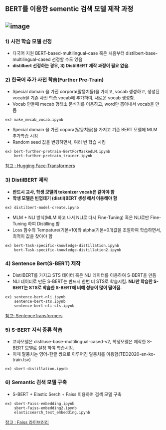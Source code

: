 ## BERT를 이용한 sementic 검색 모델 제작 과정 

## ![image](https://user-images.githubusercontent.com/93692701/162662467-3c579d60-5dc3-4670-a649-71b1bc11edc3.png)



### 1) 사전 학습 모델 선정
- 다국어 지원 BERT-based-multilingual-case 혹은 처음부터 distilbert-base-multilingual-cased 선정할 수도 있음
- **distilbert 선정하는 경우, 3) DistilBERT 제작 과정이 필요 없음.**

### 2) 한국어 추가 사전 학습(Further Pre-Train) 
- Special domain 을 가진 corpora(말뭉치들)을 가지고, vocab 생성하고, 생성된 vocab을 기존 사전 학습 vocab에 추가하여, 새로운 vocab 생성함.
- Vocab 만들때 mecab 형태소 분석기를 이용하고, word만 뽑아내서 vocab을 만듬 
```
ex) make_mecab_vocab.ipynb
```
- Special domain 을 가진 copora(말뭉치들)을 가지고 기존 BERT 모델에 MLM 추가학습 시킴
- Random seed 값을 변경하면서, 여러 번 학습 시킴
```
ex) bert-further-pretrain-BertForMaskedLM.ipynb
    bert-further-pretrain_trainer.ipynb 
```
[참고 : Hugging Face-Transformers](https://huggingface.co/docs/transformers/index)

### 3) DistilBERT 제작
- **반드시 교사, 학생 모델의 tokenizer vocab은 같아야 함**
- **학생 모델은 빈껍데기 (distil)BERT 생성 해서 이용해야 함**
```
ex) distilbert-model-create.ipynb
```
- MLM + NLI 방식(MLM 하고 나서 NLI로 다시 Fine-Tuning) 혹은 NLI로만  Fine-Tuning 하여 Distilling  함
- Loss 함수의 Tempature(기본=10)와 alpha(기본=0.1)값을 조절하여 학습하면서, 최적이 값을 찾아야 함
```
ex) bert-Task-specific-knowledge-distillation.ipynb
    bert-Task-specific-knowledge-distillation2.ipynb
```

### 4) Sentence Bert(S-BERT) 제작
- DistilBERT를 가지고 STS 데이터 혹은 NLI 데이터를 이용하여 S-BERT을 만듬
- NLI 데이터로 만든  S-BERT는 반드시 한번 더 STS로 학습시킴. **NLI만 학습한 S-BERT는 STS로 학습한 S-BERT에 비해 성능이 많이 떨어짐.**
```
ex) sentence-bert-nli.ipynb
    sentence-bert-sts.ipynb 
    sentence-bert-nli-sts.ipynb
```
[참고: SentenceTransformers](https://www.sbert.net/)
  
### 5) S-BERT 지식 증류 학습
- 교사모델은 distiluse-base-multilingual-cased-v2, 학생모델은 제작한 S-BERT 모델로 설정 하여 학습시킴.
- 이때 말뭉치는 영어-한글 쌍으로 이루어진 말뭉치를 이용함(TED2020-en-ko-train.tsv)
```
ex) sbert-distillation.ipynb
```

### 6) Semantic 검색 모델 구축
- S-BERT + Elastic Serch  + Faiss 이용하여 검색  모델 구축
```
ex) sbert-Faiss-embedding.ipynb
    sbert-Faiss-embedding2.ipynb
    elasticsearch_text_embedding.ipynb
```    
[참고 : Faiss 라이브러리](https://github.com/facebookresearch/faiss)
